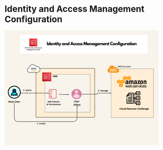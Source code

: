 # Identity and Access Management Configuration

![Identity-and-Access-Management-Configuration](Identity-and-Access-Management-Configuration.png)
